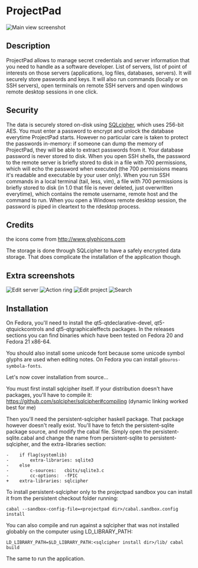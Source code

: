 # ProjectPad

![Main view screenshot](https://raw.githubusercontent.com/wiki/emmanueltouzery/projectpad/main_pic.png)

## Description

ProjectPad allows to manage secret credentials and server information that you need to handle as a software developer. List of servers, list of point of interests on those servers (applications, log files, databases, servers). It will securely store paswords and keys.
It will also run commands (locally or on SSH servers), open terminals on remote SSH servers and open windows remote desktop sessions in one click.

## Security

The data is securely stored on-disk using [SQLcipher][], which uses 256-bit AES. You must enter a password to encrypt and unlock the database everytime ProjectPad starts. However no particular care is taken to protect the passwords in-memory: if someone can
dump the memory of ProjectPad, they will be able to extract passwords from it.
Your database password is never stored to disk. When you open SSH shells, the password to the remote server is briefly stored to disk in a file with 700 permissions, which will echo the password when executed (the 700 permissions means it's readable and executable by your user only). When you run SSH commands in a local terminal (tail, less, vim), a file with 700 permissions is briefly stored to disk (in 1.0 that file is never deleted, just overwritten everytime), which contains the remote username, remote host and the command to run. When you open a Windows remote desktop session, the password is piped in cleartext to the rdesktop process.

## Credits
the icons come from http://www.glyphicons.com

The storage is done through SQLcipher to have a safely encrypted data storage.
That does complicate the installation of the application though.

## Extra screenshots

![Edit server](https://raw.githubusercontent.com/wiki/emmanueltouzery/projectpad/edit_server.png)
![Action ring](https://raw.githubusercontent.com/wiki/emmanueltouzery/projectpad/action_ring.png)
![Edit project](https://raw.githubusercontent.com/wiki/emmanueltouzery/projectpad/edit_project.png)
![Search](https://raw.githubusercontent.com/wiki/emmanueltouzery/projectpad/search.png)

## Installation

On Fedora, you'll need to install the qt5-qtdeclarative-devel, qt5-qtquickcontrols and qt5-qtgraphicaleffects packages.
In the releases sections you can find binaries which have been tested on Fedora 20 and Fedora 21 x86-64.

You should also install some unicode font because some unicode symbol glyphs are used when editing notes. On Fedora you can install `gdouros-symbola-fonts`.

Let's now cover installation from source...

You must first install sqlcipher itself. If your distribution doesn't have packages, you'll have to compile it:
https://github.com/sqlcipher/sqlcipher#compiling
(dynamic linking worked best for me)

Then you'll need the persistent-sqlcipher haskell package. That package however doesn't really exist. You'll have to fetch the
persistent-sqlite package source, and modify the cabal file. Simply open the persistent-sqlite.cabal and change the name from
persistent-sqlite to persistent-sqlcipher, and the extra-libraries section:

    -    if flag(systemlib)
    -        extra-libraries: sqlite3
    -    else
    -        c-sources:   cbits/sqlite3.c
    -        cc-options:  -fPIC
    +    extra-libraries: sqlcipher

To install persistent-sqlcipher only to the projectpad sandbox you can install it from the persistent checkout folder running:

    cabal --sandbox-config-file=<projectpad dir>/cabal.sandbox.config install

You can also compile and run against a sqlcipher that was not installed globably on the computer using LD_LIBRARY_PATH:

    LD_LIBRARY_PATH=$LD_LIBRARY_PATH:<sqlcipher install dir>/lib/ cabal build

The same to run the application.

[SQLcipher]: https://www.zetetic.net/sqlcipher/
